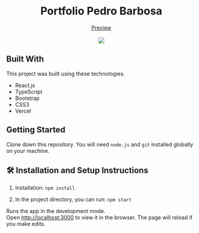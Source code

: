 <div align="center">
  <h1>Portfolio Pedro Barbosa</h1>
  <a href="https://portfolio-pedrohenrique.vercel.app/">Preview</a>
</div>

<br/>
<center>
<img src="https://github.com/user-attachments/assets/c19d83be-f893-45f4-8715-ff6abfdfc05b" />
</center>

## Built With

This project was built using these technologies.

- React.js
- TypeScript
- Bootstrap
- CSS3
- Vercel

## Getting Started

Clone down this repository. You will need `node.js` and `git` installed globally on your machine.

## 🛠 Installation and Setup Instructions

1. Installation: `npm install`

2. In the project directory, you can run: `npm start`

Runs the app in the development mode.\
Open [http://localhost:3000](http://localhost:3000) to view it in the browser.
The page will reload if you make edits.
